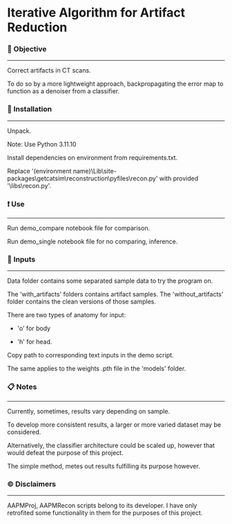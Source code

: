# Iterative Algorithm for Artifact Reduction

### :dart: Objective

---

Correct artifacts in CT scans.

To do so by a more lightweight approach, backpropagating the error map to function as a denoiser from a classifier.

### :construction: Installation

---

Unpack.

Note: Use Python 3.11.10

Install dependencies on environment from requirements.txt.

Replace '(environment name)\Lib\site-packages\getcatsim\reconstruction\pyfiles\recon.py' with provided '\libs\recon.py'.

### :heavy_exclamation_mark: Use

---

Run demo_compare notebook file for comparison.

Run demo_single notebook file for no comparing, inference.

### :arrow_down_small: Inputs

---

Data folder contains some separated sample data to try the program on.

The 'with_artifacts' folders contains artifact samples. The 'without_artifacts' folder contains the clean versions of those samples.

There are two types of anatomy for input:

* 'o' for body

* 'h' for head.

Copy path to corresponding text inputs in the demo script.

The same applies to the weights .pth file in the 'models' folder.

### :clipboard: Notes

---

Currently, sometimes, results vary depending on sample.

To develop more consistent results, a larger or more varied dataset may be considered.

Alternatively, the classifier architecture could be scaled up, however that would defeat the purpose of this project.

The simple method, metes out results fulfilling its purpose however.

### :copyright: Disclaimers

---

AAPMProj, AAPMRecon scripts belong to its developer. I have only retrofited some functionality in them for the purposes of this project.
